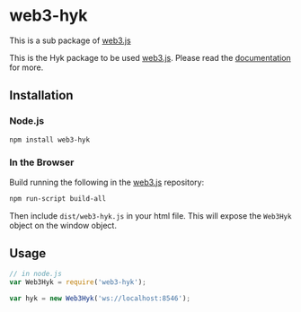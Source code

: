 # web3-hyk

This is a sub package of [web3.js][repo]

This is the Hyk package to be used [web3.js][repo].
Please read the [documentation][docs] for more.

## Installation

### Node.js

```bash
npm install web3-hyk
```

### In the Browser

Build running the following in the [web3.js][repo] repository:

```bash
npm run-script build-all
```

Then include `dist/web3-hyk.js` in your html file.
This will expose the `Web3Hyk` object on the window object.


## Usage

```js
// in node.js
var Web3Hyk = require('web3-hyk');

var hyk = new Web3Hyk('ws://localhost:8546');
```


[docs]: http://web3js.readthedocs.io/en/1.0/
[repo]: https://github.com/hayekchain/web3.js


